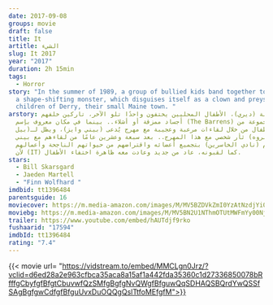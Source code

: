 ```yaml
---
date: 2017-09-08
groups: movie
draft: false
title: It
artitle: الشيء
slug: It 2017
year: "2017"
duration: 2h 15min
tags:
  - Horror
story: "In the summer of 1989, a group of bullied kids band together to destroy
  a shape-shifting monster, which disguises itself as a clown and preys on the
  children of Derry, their small Maine town. "
arstory: في مدينة (ديري)، الأطفال المحليين يختفون واحدًا تلو الآخر، تاركين خلفهم
  أجساد ممزقة أو أشلاء.. بينما في مكان معروف بإسم (The Barrens) تتكون مجموعة من
  سبع أطفال من خلال لقاءات مرعبة وعجيبة مع مهرج يُدعى (بيني وايز)، ويظل لـ(بيل
  دينيبروه) ثأر شخصي مع هذا المهرج.. بعد سبعة وعشرين عامًا من لقاءهم مع بيني
  وايز، يقوم (نادي الخاسرين) بتجميع أعضائه واقتراضهم من حيواتهم الناجحة وأعمالهم
  لأن (IT) كما لقبونه، عاد من جديد وعادت معه ظاهرة اختفاء الأطفال.
stars:
  - Bill Skarsgard
  - Jaeden Martell
  - "Finn Wolfhard "
imdbid: tt1396484
parentsguide: 16
moviecover: https://m.media-amazon.com/images/M/MV5BZDVkZmI0YzAtNzdjYi00ZjhhLWE1ODEtMWMzMWMzNDA0NmQ4XkEyXkFqcGdeQXVyNzYzODM3Mzg@._V1_FMjpg_UY853_.jpg
moviebg: https://m.media-amazon.com/images/M/MV5BN2U1NThmOTUtMWFmYy00NjQ1LThlZWYtNDkzOTBkZDU1ODA2XkEyXkFqcGdeQXVyNjczOTE0MzM@._V1_.jpg
trailer: https://www.youtube.com/embed/hAUTdjf9rko
fushaarid: "17594"
imdbId: tt1396484
rating: "7.4"
---
```


{{< movie url= "https://vidstream.to/embed/MMCLgn0Jrz/?vclid=d6ed28a2e963cfbca35aca8a15af1a442fda35360c1d27336850078bRfffgCbyfgfBfgtCbuvwfQzSMfgBgfgNvQWgfBfguwQqSDHAQSBQrdYwQSSfSAgBgfgwCdfgfBfguUvxDuOQQgQslTtfoMEfgfM">}}
